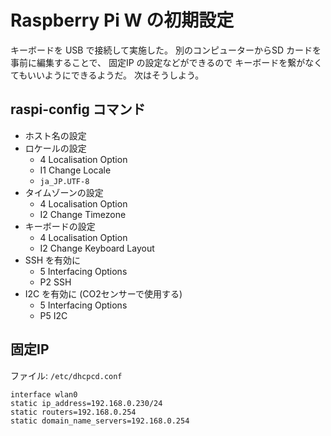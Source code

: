 Raspberry Pi W の初期設定
=========================

キーボードを USB で接続して実施した。
別のコンピューターからSD カードを事前に編集することで、
固定IP の設定などができるので
キーボードを繋がなくてもいいようにできるようだ。
次はそうしよう。

raspi-config コマンド
---------------------

- ホスト名の設定
- ロケールの設定
    - 4 Localisation Option
    - I1 Change Locale
    - `ja_JP.UTF-8`
- タイムゾーンの設定
    - 4 Localisation Option
    - I2 Change Timezone
- キーボードの設定
    - 4 Localisation Option
    - I2 Change Keyboard Layout
- SSH を有効に
    - 5 Interfacing Options
    - P2 SSH
- I2C を有効に (CO2センサーで使用する)
    - 5 Interfacing Options
    - P5 I2C

固定IP
------

ファイル: `/etc/dhcpcd.conf`

```
interface wlan0
static ip_address=192.168.0.230/24
static routers=192.168.0.254
static domain_name_servers=192.168.0.254
```

